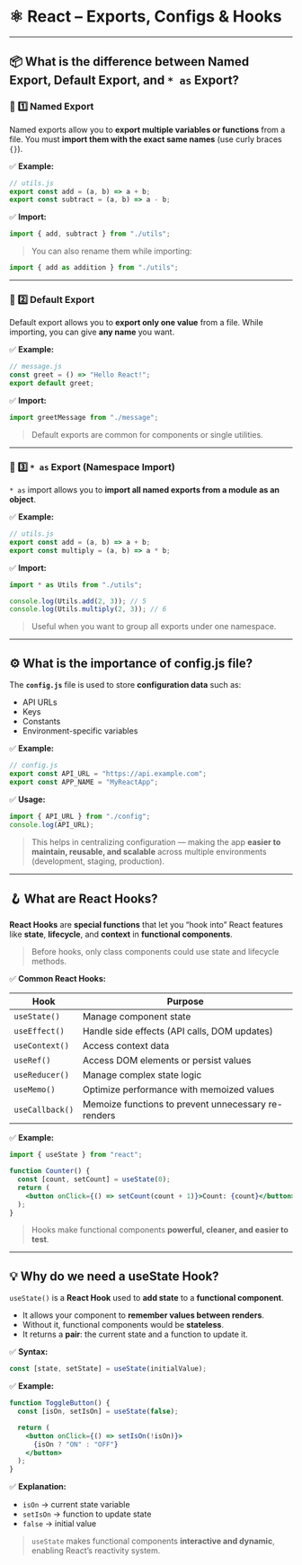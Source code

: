 # ⚛️ React – Exports, Configs & Hooks

---

## 📦 What is the difference between **Named Export**, **Default Export**, and **`* as` Export**?

### 🔹 **1️⃣ Named Export**

Named exports allow you to **export multiple variables or functions** from a file.
You must **import them with the exact same names** (use curly braces `{}`).

✅ **Example:**

```jsx
// utils.js
export const add = (a, b) => a + b;
export const subtract = (a, b) => a - b;
```

✅ **Import:**

```jsx
import { add, subtract } from "./utils";
```

> You can also rename them while importing:

```jsx
import { add as addition } from "./utils";
```

---

### 🔹 **2️⃣ Default Export**

Default export allows you to **export only one value** from a file.
While importing, you can give **any name** you want.

✅ **Example:**

```jsx
// message.js
const greet = () => "Hello React!";
export default greet;
```

✅ **Import:**

```jsx
import greetMessage from "./message";
```

> Default exports are common for components or single utilities.

---

### 🔹 **3️⃣ `* as` Export (Namespace Import)**

`* as` import allows you to **import all named exports from a module as an object**.

✅ **Example:**

```jsx
// utils.js
export const add = (a, b) => a + b;
export const multiply = (a, b) => a * b;
```

✅ **Import:**

```jsx
import * as Utils from "./utils";

console.log(Utils.add(2, 3)); // 5
console.log(Utils.multiply(2, 3)); // 6
```

> Useful when you want to group all exports under one namespace.

---

## ⚙️ What is the importance of **config.js** file?

The **`config.js`** file is used to store **configuration data** such as:

* API URLs
* Keys
* Constants
* Environment-specific variables

✅ **Example:**

```jsx
// config.js
export const API_URL = "https://api.example.com";
export const APP_NAME = "MyReactApp";
```

✅ **Usage:**

```jsx
import { API_URL } from "./config";
console.log(API_URL);
```

> This helps in centralizing configuration — making the app **easier to maintain, reusable, and scalable** across multiple environments (development, staging, production).

---

## 🪝 What are **React Hooks**?

**React Hooks** are **special functions** that let you “hook into” React features like **state**, **lifecycle**, and **context** in **functional components**.

> Before hooks, only class components could use state and lifecycle methods.

✅ **Common React Hooks:**

| Hook            | Purpose                                             |
| --------------- | --------------------------------------------------- |
| `useState()`    | Manage component state                              |
| `useEffect()`   | Handle side effects (API calls, DOM updates)        |
| `useContext()`  | Access context data                                 |
| `useRef()`      | Access DOM elements or persist values               |
| `useReducer()`  | Manage complex state logic                          |
| `useMemo()`     | Optimize performance with memoized values           |
| `useCallback()` | Memoize functions to prevent unnecessary re-renders |

✅ **Example:**

```jsx
import { useState } from "react";

function Counter() {
  const [count, setCount] = useState(0);
  return (
    <button onClick={() => setCount(count + 1)}>Count: {count}</button>
  );
}
```

> Hooks make functional components **powerful, cleaner, and easier to test**.

---

## 💡 Why do we need a **useState Hook**?

`useState()` is a **React Hook** used to **add state** to a **functional component**.

* It allows your component to **remember values between renders**.
* Without it, functional components would be **stateless**.
* It returns a **pair**: the current state and a function to update it.

✅ **Syntax:**

```jsx
const [state, setState] = useState(initialValue);
```

✅ **Example:**

```jsx
function ToggleButton() {
  const [isOn, setIsOn] = useState(false);

  return (
    <button onClick={() => setIsOn(!isOn)}>
      {isOn ? "ON" : "OFF"}
    </button>
  );
}
```

✅ **Explanation:**

* `isOn` → current state variable
* `setIsOn` → function to update state
* `false` → initial value

> `useState` makes functional components **interactive and dynamic**, enabling React’s reactivity system.
